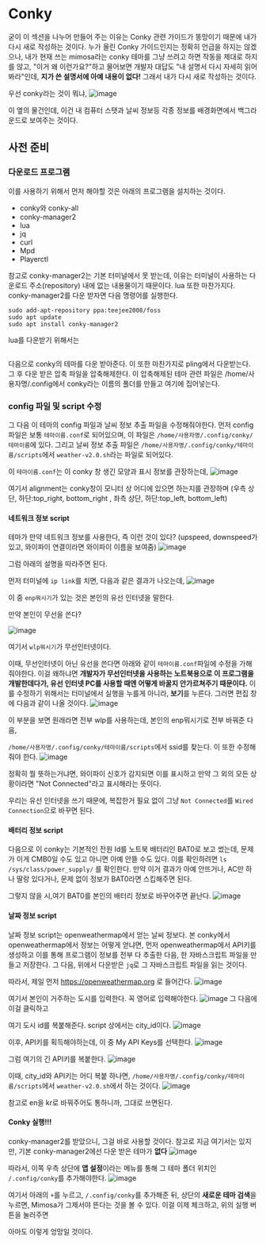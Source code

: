 # Conky
굳이 이 섹션을 나누어 만들어 주는 이유는 Conky 관련 가이드가 똥망이기 때문에 내가 다시 새로 작성하는 것이다. 
누가 올린 Conky 가이드인지는 정확히 언급을 하지는 않겠으나, 내가 현재 쓰는 mimosa라는 conky 테마를 그냥 쓰려고 하면 작동을 제대로 하지를 않고, "이거 왜 이런가요?"하고 물어보면 개발자 대답도 "내 설명서 다시 자세히 읽어봐라"인데, **지가 쓴 설명서에 아예 내용이 없다!**
그래서 내가 다시 새로 작성하는 것이다.

우선 conky라는 것이 뭐냐,
![image](https://github.com/user-attachments/assets/8ccba47a-4904-4350-a33f-5951dab8e63d)

이 옆의 물건인데, 이건 내 컴퓨터 스탯과 날씨 정보등 각종 정보를 배경화면에서 백그라운드로 보여주는 것이다. 

## 사전 준비
### 다운로드 프로그램
이를 사용하기 위해서 먼저 해야할 것은 아래의 프로그램을 설치하는 것이다.
- conky와 conky-all
- conky-manager2
- lua
- jq 
- curl
- Mpd
- Playerctl

참고로 conky-manager2는 기본 터미널에서 못 받는데, 이유는 터미널이 사용하는 다운로드 주소(repository) 내에 없는 내용물이기 때문이다. lua 또한 마찬가지다.
conky-manager2를 다운 받자면 다음 명령어를 실행한다. 
```
sudo add-apt-repository ppa:teejee2008/foss
sudo apt update
sudo apt install conky-manager2
```
lua를 다운받기 위해서는 
```

```
다음으로 conky의 테마를 다운 받아준다. 이 또한 마찬가지로 pling에서 다운받는다. 그 후 다운 받은 압축 파일을 압축해제한다.
이 압축해제된 테마 관련 파일은 /home/사용자명/.config에서 conky라는 이름의 폴더를 만들고 여기에 집어넣는다.

### config 파일 및 script 수정
그 다음 이 테마의 config 파일과 날씨 정보 추출 파일을 수정해줘야한다. 
먼저 config파일은 보통 `테마이름.conf`로 되어있으며, 이 파일은 `/home/사용자명/.config/conky/테마이름`에 있다.
그리고 날씨 정보 추출 파일은 `/home/사용자명/.config/conky/테마이름/scripts`에서 `weather-v2.0.sh`라는 파일로 되어있다.

이 `테마이름.conf`는 이 conky 창 생긴 모양과 표시 정보를 관장하는데, 
![image](https://github.com/user-attachments/assets/d8a04a42-ee99-45ed-8aae-453cd51c9602)

여기서 alignment는 conky창이 모니터 상 어디에 있으면 하는지를 관장하며 (우측 상단, 하단:top_right, bottom_right , 좌측 상단, 하단:top_left, bottom_left)

#### 네트워크 정보 script
테마가 만약 네트워크 정보를 사용한다, 즉 이런 것이 있다? (upspeed, downspeed가 있고, 와이파이 연결이라면 와이파이 이름을 보여줌)
![image](https://github.com/user-attachments/assets/d4a4fe98-3189-49da-913a-3273aa49cc9f)

그럼 아래의 설명을 따라주면 된다.

먼저 터미널에 `ip link`를 치면, 다음과 같은 결과가 나오는데, 
![image](https://github.com/user-attachments/assets/3fd57a31-d84b-4982-aea1-40ed327bae01)

이 중 `enp뭐시기`가 있는 것은 본인의 유선 인터넷을 말한다. 

만약 본인이 무선을 쓴다? 

![image](https://github.com/user-attachments/assets/8b91b366-bee1-4162-8f03-7ef0a6751690)

여기서 `wlp뭐시기`가 무선인터넷이다. 

이때, 무선인터넷이 아닌 유선을 쓴다면 아래와 같이 `테마이름.conf`파일에 수정을 가해줘야한다. 이걸 왜하냐면 **개발자가 무선인터넷을 사용하는 노트북용으로 이 프로그램을 개발한데다가, 유선 인터넷 PC를 사용할 때엔 어떻게 바꿀지 안가르쳐주기 때문이다.**
이를 수정하기 위해서는 터미널에서 실행을 누를게 아니라, **보기**를 누른다. 그러면 편집 창에 다음과 같이 나올 것이다.
![image](https://github.com/user-attachments/assets/98d9e980-de62-4c42-ac48-6fb3d18d3b4c)

이 부분을 보면 원래라면 전부 wlp를 사용하는데, 본인의 enp뭐시기로 전부 바꿔준 다음, 

`/home/사용자명/.config/conky/테마이름/scripts`에서 ssid를 찾는다. 이 또한 수정해줘야 한다.
![image](https://github.com/user-attachments/assets/20f72b98-fe2f-4a31-8b17-4f223bbab0ae)

정확히 뭘 뜻하는거냐면, 와이파이 신호가 감지되면 이를 표시하고 만약 그 외의 모든 상황이라면 "Not Connected"라고 표시해라는 뜻이다.

우리는 유선 인터넷을 쓰기 때문에, 복잡한거 필요 없이 그냥 `Not Connected`를 `Wired Connection`으로 바꾸면 된다. 

#### 배터리 정보 script
다음으로 이 conky는 기본적인 전원 Id를 노트북 배터리인 BAT0로 보고 썼는데, 문제가 이게 CMB0일 수도 있고 아니면 아예 안뜰 수도 있다. 
이를 확인하려면 
```ls /sys/class/power_supply/```
를 확인한다. 만약 이거 결과가 아예 안뜨거나, AC만 하나 딸랑 있다거나, 문제 없이 정보가 BAT0라면 스킵해주면 된다.

그렇지 않을 시,여기 BAT0를 본인의 배터리 정보로 바꾸어주면 끝난다.
![image](https://github.com/user-attachments/assets/bf33f121-3224-4eb0-b46f-bb5bf9c98ea9)

#### 날짜 정보 script
날짜 정보 script는 openweathermap에서 얻는 날씨 정보다. 
본 conky에서 openweathermap에서 정보는 어떻게 얻냐면, 먼저 openweathermap에서 API키를 생성하고 이를 통해 프로그램이 정보를 전부 다 추출한 다음, 한 자바스크립트 파일을 만들고 저장한다.
그 다음, 위에서 다운받은 `jq`로 그 자바스크립트 파일을 읽는 것이다.

따라서, 제일 먼저 https://openweathermap.org 로 들어간다.
![image](https://github.com/user-attachments/assets/bc642877-f54e-4c71-94ec-abf3d80b488c)

여기서 본인이 거주하는 도시를 입력한다. 꼭 영어로 입력해야한다. 
![image](https://github.com/user-attachments/assets/b6189320-58c0-463c-9b03-97a6a0008549)
그 다음에 이걸 클릭하고

여기 도시 id를 복붙해준다. script 상에서는 city_id이다.
![image](https://github.com/user-attachments/assets/c9554533-3a8a-453e-8bcd-1d9e96827f9c)

이후, API키를 획득해야하는데, 이 중 My API Keys를 선택한다.
![image](https://github.com/user-attachments/assets/e6865238-adab-41a6-8d72-f55eeb1a7694)

그럼 여기의 긴 API키를 복붙한다. 
![image](https://github.com/user-attachments/assets/143fa83d-81f7-4020-b1a6-bac078309abb)

이때, city_id와 API키는 어디 복붙 하나면, `/home/사용자명/.config/conky/테마이름/scripts`에서 `weather-v2.0.sh`에서 하는 것이다. 
![image](https://github.com/user-attachments/assets/ff348d9a-a13d-435e-a154-c92dedbb4338)

참고로 en을 kr로 바꿔주어도 통하니까, 그대로 쓰면된다.

#### Conky 실행!!!
conky-manager2를 받았으니, 그걸 바로 사용할 것이다.
참고로 지금 여기서는 있지만, 기본 conky-manager2에선 다운 받은 테마가 **없다**
![image](https://github.com/user-attachments/assets/00cc9e97-b43e-4935-a4b5-8b7e058de34b)

따라서, 이쪽 우측 상단에 **앱 설정**이라는 메뉴를 통해 그 테마 폴더 위치인 `/.config/conky`를 추가해야한다.
![image](https://github.com/user-attachments/assets/b34a2697-da62-43ab-bdc9-a6894a908d34)

여기서 아래의 `+`를 누르고, `/.config/conky`를 추가해준 뒤, 상단의 **새로운 테마 검색**을 누르면, Mimosa가 그제서야 뜬다는 것을 볼 수 있다.
이걸 이제 체크하고, 위의 실행 버튼을 눌러주면

아마도 이렇게 엉망일 것이다. 
